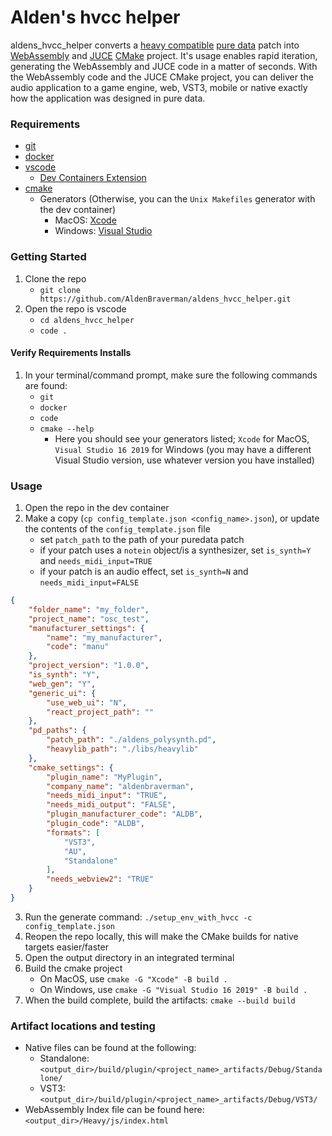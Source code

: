 # Alden's hvcc helper
aldens_hvcc_helper converts a [heavy compatible](https://wasted-audio.github.io/hvcc/) [pure data](https://puredata.info/) patch into [WebAssembly](https://emscripten.org/) and [JUCE](https://juce.com/) [CMake](https://cmake.org/) project. It's usage enables rapid iteration, generating the WebAssembly and JUCE code in a matter of seconds. With the WebAssembly code and the JUCE CMake project, you can deliver the audio application to a game engine, web, VST3, mobile or native exactly how the application was designed in pure data.
### Requirements
- [git](https://git-scm.com/downloads)
- [docker](https://www.docker.com/)
- [vscode](https://code.visualstudio.com/)
	- [Dev Containers Extension](https://marketplace.visualstudio.com/items?itemName=ms-vscode-remote.remote-containers)
- [cmake]()
	- Generators (Otherwise, you can the `Unix Makefiles` generator with the dev container)
		- MacOS: [Xcode]()
		- Windows: [Visual Studio]()
### Getting Started
1. Clone the repo
	- `git clone https://github.com/AldenBraverman/aldens_hvcc_helper.git`
2. Open the repo is vscode
	- `cd aldens_hvcc_helper`
	- `code .`
#### Verify Requirements Installs
1. In your terminal/command prompt, make sure the following commands are found:
	- `git`
	- `docker`
	- `code`
	- `cmake --help`
		- Here you should see your generators listed; `Xcode` for MacOS, `Visual Studio 16 2019` for Windows (you may have a different Visual Studio version, use whatever version you have installed)
### Usage
1. Open the repo in the dev container
2. Make a copy (`cp config_template.json <config_name>.json`), or update the contents of the `config_template.json` file
	  - set `patch_path` to the path of your puredata patch
	  - if your patch uses a `notein` object/is a synthesizer, set `is_synth=Y` and `needs_midi_input=TRUE` 
	  - if your patch is an audio effect, set `is_synth=N` and `needs_midi_input=FALSE`
```json
{
	"folder_name": "my_folder",
	"project_name": "osc_test",
	"manufacturer_settings": {
		"name": "my_manufacturer",
		"code": "manu"
	},
	"project_version": "1.0.0",
	"is_synth": "Y",
	"web_gen": "Y",
	"generic_ui": {
		"use_web_ui": "N",
		"react_project_path": ""
	},
	"pd_paths": {
		"patch_path": "./aldens_polysynth.pd",
		"heavylib_path": "./libs/heavylib"
	},
	"cmake_settings": {
		"plugin_name": "MyPlugin",
		"company_name": "aldenbraverman",
		"needs_midi_input": "TRUE",
		"needs_midi_output": "FALSE",
		"plugin_manufacturer_code": "ALDB",
		"plugin_code": "ALDB",
		"formats": [
			"VST3",
			"AU",
			"Standalone"
		],
		"needs_webview2": "TRUE"
	}
}
```
3. Run the generate command: `./setup_env_with_hvcc -c config_template.json`
4. Reopen the repo locally, this will make the CMake builds for native targets easier/faster
5. Open the output directory in an integrated terminal
6. Build the cmake project
	- On MacOS, use `cmake -G "Xcode" -B build .`
	- On Windows, use `cmake -G "Visual Studio 16 2019" -B build .`
7. When the build complete, build the artifacts: `cmake --build build`
### Artifact locations and testing
- Native files can be found at the following:
	- Standalone: `<output_dir>/build/plugin/<project_name>_artifacts/Debug/Standalone/`
	- VST3: `<output_dir>/build/plugin/<project_name>_artifacts/Debug/VST3/`
- WebAssembly Index file can be found here: `<output_dir>/Heavy/js/index.html`
